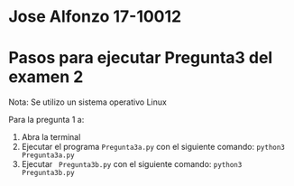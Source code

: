 # Jose Alfonzo 17-10012
# Pasos para ejecutar Pregunta3 del examen 2

Nota: Se utilizo un sistema operativo Linux 

Para la pregunta 1 a:

1) Abra la terminal
2) Ejecutar el programa ```Pregunta3a.py``` con el siguiente comando:
``` python3 Pregunta3a.py ```
3) Ejecutar ``` Pregunta3b.py``` con el siguiente comando:
``` python3 Pregunta3b.py ```